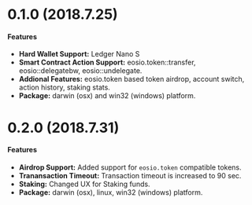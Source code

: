 # 0.1.0 (2018.7.25)

#### Features

- **Hard Wallet Support:** Ledger Nano S
- **Smart Contract Action Support:** eosio.token::transfer, eosio::delegatebw, eosio::undelegate.
- **Addional Features:** eosio.token based token airdrop, account switch, action history, staking stats.
- **Package:** darwin (osx) and win32 (windows) platform.

# 0.2.0 (2018.7.31)

#### Features

- **Airdrop Support:** Added support for `eosio.token` compatible tokens.
- **Tranansaction Timeout:** Transaction timeout is increased to 90 sec.
- **Staking:** Changed UX for Staking funds.
- **Package:** darwin (osx), linux, win32 (windows) platform.
